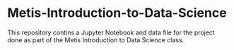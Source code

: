 # Metis-Introduction-to-Data-Science

This repository contins a Jupyter Notebook and data file for the project done as part of the Metis Introduction to Data Science class.
